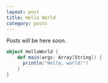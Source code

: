 ```yaml
---
layout: post
title: Hello World
category: posts
---
```


Posts will be here soon. 

```scala
object HelloWorld {
    def main(args: Array[String]) {
      println("Hello, world!")
    }
}
```
